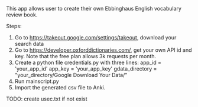 This app allows user to create their own Ebbinghaus English vocabulary review book.

Steps:
1. Go to https://takeout.google.com/settings/takeout, download your search data
2. Go to https://developer.oxforddictionaries.com/, get your own API id and key. Note that the free plan allows 3k requests per month.
3. Create a python file credentials.py with three lines:
    app_id = 'your_app_id'
    app_key = 'your_app_key'
    gdata_directory = "your_directory/Google Download Your Data/"
4. Run mainscript.py
5. Import the generated csv file to Anki.

TODO:
create usec.txt if not exist

